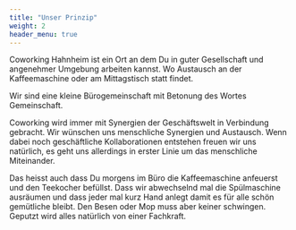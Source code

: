 ```yaml
---
title: "Unser Prinzip"
weight: 2
header_menu: true
---
```


Coworking Hahnheim ist ein Ort an dem Du in guter Gesellschaft und angenehmer Umgebung arbeiten kannst.
Wo Austausch an der Kaffeemaschine oder am Mittagstisch statt findet.

Wir sind eine kleine Bürogemeinschaft mit Betonung des Wortes Gemeinschaft.

Coworking wird immer mit Synergien der Geschäftswelt in Verbindung gebracht. 
Wir wünschen uns menschliche Synergien und Austausch. 
Wenn dabei noch geschäftliche Kollaborationen entstehen freuen wir uns natürlich, 
es geht uns allerdings in erster Linie um das menschliche Miteinander.

Das heisst auch dass Du morgens im Büro die Kaffeemaschine anfeuerst und den Teekocher befüllst. 
Dass wir abwechselnd mal die Spülmaschine ausräumen und dass jeder mal kurz Hand anlegt damit es
für alle schön gemütliche bleibt. 
Den Besen oder Mop muss aber keiner schwingen. Geputzt wird alles natürlich von einer Fachkraft. 